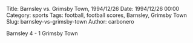 Title: Barnsley vs. Grimsby Town, 1994/12/26
Date: 1994/12/26 00:00
Category: sports
Tags: football, football scores, Barnsley, Grimsby Town
Slug: barnsley-vs-grimsby-town
Author: carbonero


Barnsley 4 - 1 Grimsby Town
